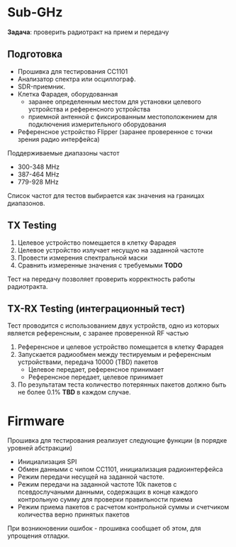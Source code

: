 # Sub-GHz

**Задача**: проверить радиотракт на прием и передачу

## Подготовка

* Прошивка для тестирования CC1101
* Анализатор спектра или осциллограф.
* SDR-приемник.
* Клетка Фарадея, оборудованная
	* заранее определенным местом для установки целевого устройства и референсного устройства
	* приемной антенной с фиксированным местоположением для подключения измерительного оборудования
* Референсное устройство Flipper (заранее проверенное с точки зрения радио интерфейса)

Поддерживаемые диапазоны частот

* 300-348 MHz
* 387-464 MHz
* 779-928 MHz

Список частот для тестов выбирается как значения на границах диапазонов.

## TX Testing

1. Целевое устройство помещается в клетку Фарадея
2. Целевое устройство излучает несущую на заданной частоте
3. Провести измерения спектральной маски
4. Сравнить измеренные значения с требуемыми **TODO**

Тест на передачу позволяет проверить корректность работы радиотракта.

## TX-RX Testing (интеграционный тест)

Тест проводится с использованием двух устройств, одно из которых является референсным, с заранее проверенной RF частью

1. Референсное и целевое устройство помещается в клетку Фарадея
2. Запускается радиообмен между тестируемым и референсным устройствами, передача 10000 (TBD) пакетов
	* Целевое передает, референсное принимает
	* Референсное передает, целевое принимает
3. По результатам теста количество потерянных пакетов должно быть не более 0.1% **TBD** в каждом случае.

# Firmware

Прошивка для тестирования реализует следующие функции (в порядке уровней абстракции)

* Инициализация SPI
* Обмен данными с чипом CC1101, инициализация радиоинтерфейса
* Режим передачи несущей на заданной частоте.
* Режим передачи на заданной частоте 10k пакетов с псевдослучаными данными, содержащих в конце каждого контрольную сумму для проверки правильности приема
* Режим приема пакетов c расчетом контрольной суммы и счетчиком количества верно принятых пакетов

При возникновении ошибок - прошивка сообщает об этом, для упрощения отладки.


